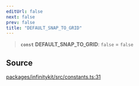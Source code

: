 ```yaml
---
editUrl: false
next: false
prev: false
title: "DEFAULT_SNAP_TO_GRID"
---
```


> **`const`** **DEFAULT\_SNAP\_TO\_GRID**: `false` = `false`

## Source

[packages/infinitykit/src/constants.ts:31](https://github.com/nodenogg-in/alpha-p2p/blob/fd5f5c9/packages/infinitykit/src/constants.ts#L31)
